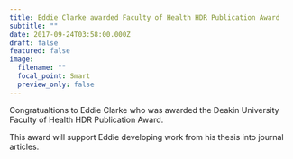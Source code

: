 ```yaml
---
title: Eddie Clarke awarded Faculty of Health HDR Publication Award
subtitle: ""
date: 2017-09-24T03:58:00.000Z
draft: false
featured: false
image:
  filename: ""
  focal_point: Smart
  preview_only: false
---
```


Congratualtions to Eddie Clarke who was awarded the Deakin University Faculty of Health HDR Publication Award.


This award will support Eddie developing work from his thesis into journal articles.